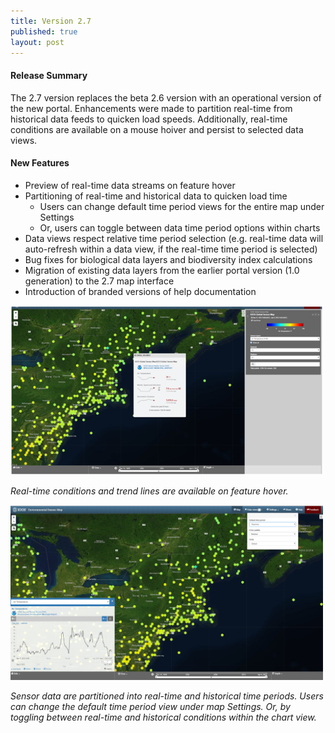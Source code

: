 ```yaml
---
title: Version 2.7
published: true
layout: post
---
```


#### Release Summary

The 2.7 version replaces the beta 2.6 version with an operational version of the new portal. Enhancements were made to partition real-time from historical data feeds to quicken load speeds. Additionally, real-time conditions are available on a mouse hoiver and persist to selected data views.


#### New Features

* Preview of real-time data streams on feature hover 
* Partitioning of real-time and historical data to quicken load time
    * Users can change default time period views for the entire map under Settings
    * Or, users can toggle between data time period options within charts 
* Data views respect relative time period selection (e.g. real-time data will auto-refresh within a data view, if the real-time time period is selected) 
* Bug fixes for biological data layers and biodiversity index calculations
* Migration of existing data layers from the earlier portal version (1.0 generation) to the 2.7 map interface
* Introduction of branded versions of help documentation



<img src="/assets/images/release_notes/2.7_1.png" class="img-responsive" width="500"/>

*Real-time conditions and trend lines are available on feature hover.*

<img src="/assets/images/release_notes/2.7_2.png" class="img-responsive" width="500"/>

*Sensor data are partitioned into real-time and historical time periods. Users can change the default time period view under map Settings. Or, by toggling between real-time and historical conditions within the chart view.*


<br>


